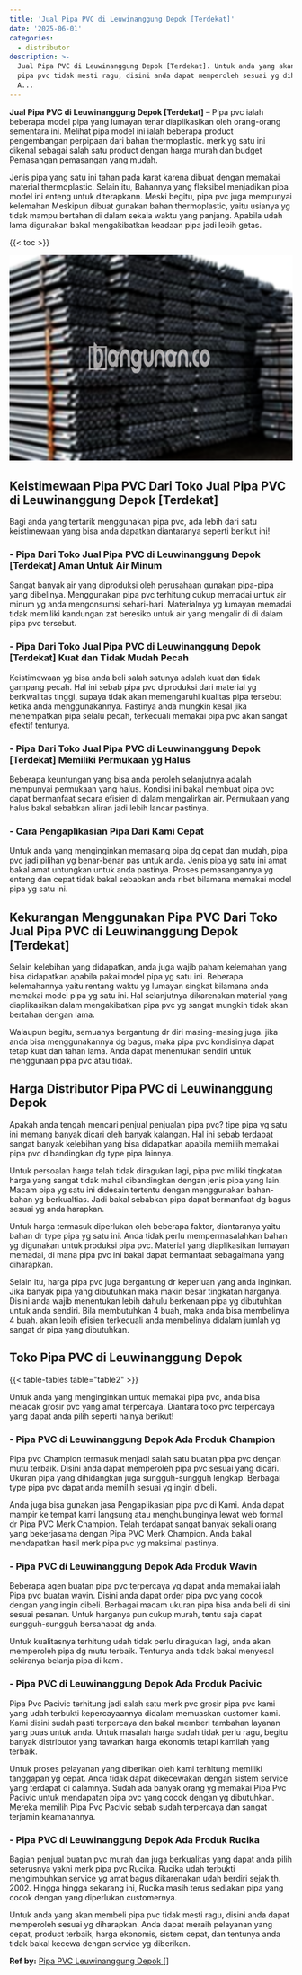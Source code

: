 ```yaml
---
title: 'Jual Pipa PVC di Leuwinanggung Depok [Terdekat]'
date: '2025-06-01'
categories:
  - distributor
description: >-
  Jual Pipa PVC di Leuwinanggung Depok [Terdekat]. Untuk anda yang akan membeli
  pipa pvc tidak mesti ragu, disini anda dapat memperoleh sesuai yg diharapkan.
  A...
---
```


**Jual Pipa PVC di Leuwinanggung Depok \[Terdekat\]** – Pipa pvc ialah beberapa model pipa yang lumayan tenar diaplikasikan oleh orang-orang sementara ini. Melihat pipa model ini ialah beberapa product pengembangan perpipaan dari bahan thermoplastic. merk yg satu ini dikenal sebagai salah satu product dengan harga murah dan budget Pemasangan pemasangan yang mudah.

Jenis pipa yang satu ini tahan pada karat karena dibuat dengan memakai material thermoplastic. Selain itu, Bahannya yang fleksibel menjadikan pipa model ini enteng untuk diterapkann. Meski begitu, pipa pvc juga mempunyai kelemahan Meskipun dibuat gunakan bahan thermoplastic, yaitu usianya yg tidak mampu bertahan di dalam sekala waktu yang panjang. Apabila udah lama digunakan bakal mengakibatkan keadaan pipa jadi lebih getas.

{{< toc >}}

![Jual Pipa PVC di Leuwinanggung Depok [Terdekat]](/images/jaul-pipa-pvc-46.png)

## Keistimewaan Pipa PVC Dari Toko Jual Pipa PVC di Leuwinanggung Depok \[Terdekat\]

Bagi anda yang tertarik menggunakan pipa pvc, ada lebih dari satu keistimewaan yang bisa anda dapatkan diantaranya seperti berikut ini!

### \- Pipa Dari Toko Jual Pipa PVC di Leuwinanggung Depok \[Terdekat\] Aman Untuk Air Minum

Sangat banyak air yang diproduksi oleh perusahaan gunakan pipa-pipa yang dibelinya. Menggunakan pipa pvc terhitung cukup memadai untuk air minum yg anda mengonsumsi sehari-hari. Materialnya yg lumayan memadai tidak memiliki kandungan zat beresiko untuk air yang mengalir di di dalam pipa pvc tersebut.

### \- Pipa Dari Toko Jual Pipa PVC di Leuwinanggung Depok \[Terdekat\] Kuat dan Tidak Mudah Pecah

Keistimewaan yg bisa anda beli salah satunya adalah kuat dan tidak gampang pecah. Hal ini sebab pipa pvc diproduksi dari material yg berkwalitas tinggi, supaya tidak akan memengaruhi kualitas pipa tersebut ketika anda menggunakannya. Pastinya anda mungkin kesal jika menempatkan pipa selalu pecah, terkecuali memakai pipa pvc akan sangat efektif tentunya.

### \- Pipa Dari Toko Jual Pipa PVC di Leuwinanggung Depok \[Terdekat\] Memiliki Permukaan yg Halus

Beberapa keuntungan yang bisa anda peroleh selanjutnya adalah mempunyai permukaan yang halus. Kondisi ini bakal membuat pipa pvc dapat bermanfaat secara efisien di dalam mengalirkan air. Permukaan yang halus bakal sebabkan aliran jadi lebih lancar pastinya.

### \- Cara Pengaplikasian Pipa Dari Kami Cepat

Untuk anda yang menginginkan memasang pipa dg cepat dan mudah, pipa pvc jadi pilihan yg benar-benar pas untuk anda. Jenis pipa yg satu ini amat bakal amat untungkan untuk anda pastinya. Proses pemasangannya yg enteng dan cepat tidak bakal sebabkan anda ribet bilamana memakai model pipa yg satu ini.

## Kekurangan Menggunakan Pipa PVC Dari Toko Jual Pipa PVC di Leuwinanggung Depok \[Terdekat\]

Selain kelebihan yang didapatkan, anda juga wajib paham kelemahan yang bisa didapatkan apabila pakai model pipa yg satu ini. Beberapa kelemahannya yaitu rentang waktu yg lumayan singkat bilamana anda memakai model pipa yg satu ini. Hal selanjutnya dikarenakan material yang diaplikasikan dalam mengakibatkan pipa pvc yg sangat mungkin tidak akan bertahan dengan lama.

Walaupun begitu, semuanya bergantung dr diri masing-masing juga. jika anda bisa menggunakannya dg bagus, maka pipa pvc kondisinya dapat tetap kuat dan tahan lama. Anda dapat menentukan sendiri untuk menggunaan pipa pvc atau tidak.

## Harga Distributor Pipa PVC di Leuwinanggung Depok

Apakah anda tengah mencari penjual penjualan pipa pvc? tipe pipa yg satu ini memang banyak dicari oleh banyak kalangan. Hal ini sebab terdapat sangat banyak kelebihan yang bisa didapatkan apabila memilih memakai pipa pvc dibandingkan dg type pipa lainnya.

Untuk persoalan harga telah tidak diragukan lagi, pipa pvc miliki tingkatan harga yang sangat tidak mahal dibandingkan dengan jenis pipa yang lain. Macam pipa yg satu ini didesain tertentu dengan menggunakan bahan-bahan yg berkualtias. Jadi bakal sebabkan pipa dapat bermanfaat dg bagus sesuai yg anda harapkan.

Untuk harga termasuk diperlukan oleh beberapa faktor, diantaranya yaitu bahan dr type pipa yg satu ini. Anda tidak perlu mempermasalahkan bahan yg digunakan untuk produksi pipa pvc. Material yang diaplikasikan lumayan memadai, di mana pipa pvc ini bakal dapat bermanfaat sebagaimana yang diharapkan.

Selain itu, harga pipa pvc juga bergantung dr keperluan yang anda inginkan. Jika banyak pipa yang dibutuhkan maka makin besar tingkatan harganya. Disini anda wajib menentukan lebih dahulu berkenaan pipa yg dibutuhkan untuk anda sendiri. Bila membutuhkan 4 buah, maka anda bisa membelinya 4 buah. akan lebih efisien terkecuali anda membelinya didalam jumlah yg sangat dr pipa yang dibutuhkan.

## Toko Pipa PVC di Leuwinanggung Depok

{{< table-tables table="table2" >}}

Untuk anda yang menginginkan untuk memakai pipa pvc, anda bisa melacak grosir pvc yang amat terpercaya. Diantara toko pvc terpercaya yang dapat anda pilih seperti halnya berikut!

### \- Pipa PVC di Leuwinanggung Depok Ada Produk Champion

Pipa pvc Champion termasuk menjadi salah satu buatan pipa pvc dengan mutu terbaik. Disini anda dapat memperoleh pipa pvc sesuai yang dicari. Ukuran pipa yang dihidangkan juga sungguh-sungguh lengkap. Berbagai type pipa pvc dapat anda memilih sesuai yg ingin dibeli.

Anda juga bisa gunakan jasa Pengaplikasian pipa pvc di Kami. Anda dapat mampir ke tempat kami langsung atau menghubunginya lewat web formal dr Pipa PVC Merk Champion. Telah terdapat sangat banyak sekali orang yang bekerjasama dengan Pipa PVC Merk Champion. Anda bakal mendapatkan hasil merk pipa pvc yg maksimal pastinya.

### \- Pipa PVC di Leuwinanggung Depok Ada Produk Wavin

Beberapa agen buatan pipa pvc terpercaya yg dapat anda memakai ialah Pipa pvc buatan wavin. Disini anda dapat order pipa pvc yang cocok dengan yang ingin dibeli. Berbagai macam ukuran pipa bisa anda beli di sini sesuai pesanan. Untuk harganya pun cukup murah, tentu saja dapat sungguh-sungguh bersahabat dg anda.

Untuk kualitasnya terhitung udah tidak perlu diragukan lagi, anda akan memperoleh pipa dg mutu terbaik. Tentunya anda tidak bakal menyesal sekiranya belanja pipa di kami.

### \- Pipa PVC di Leuwinanggung Depok Ada Produk Pacivic

Pipa Pvc Pacivic terhitung jadi salah satu merk pvc grosir pipa pvc kami yang udah terbukti kepercayaannya didalam memuaskan customer kami. Kami disini sudah pasti terpercaya dan bakal memberi tambahan layanan yang puas untuk anda. Untuk masalah harga sudah tidak perlu ragu, begitu banyak distributor yang tawarkan harga ekonomis tetapi kamilah yang terbaik.

Untuk proses pelayanan yang diberikan oleh kami terhitung memiliki tanggapan yg cepat. Anda tidak dapat dikecewakan dengan sistem service yang terdapat di dalamnya. Sudah ada banyak orang yg memakai Pipa Pvc Pacivic untuk mendapatan pipa pvc yang cocok dengan yg dibutuhkan. Mereka memilih Pipa Pvc Pacivic sebab sudah terpercaya dan sangat terjamin keamanannya.

### \- Pipa PVC di Leuwinanggung Depok Ada Produk Rucika

Bagian penjual buatan pvc murah dan juga berkualitas yang dapat anda pilih seterusnya yakni merk pipa pvc Rucika. Rucika udah terbukti mengimbuhkan service yg amat bagus dikarenakan udah berdiri sejak th. 2002. Hingga hingga sekarang ini, Rucika masih terus sediakan pipa yang cocok dengan yang diperlukan customernya.

Untuk anda yang akan membeli pipa pvc tidak mesti ragu, disini anda dapat memperoleh sesuai yg diharapkan. Anda dapat meraih pelayanan yang cepat, product terbaik, harga ekonomis, sistem cepat, dan tentunya anda tidak bakal kecewa dengan service yg diberikan.

**Ref by:** [Pipa PVC Leuwinanggung Depok []](https://id.wikipedia.org/wiki/Pipa)
